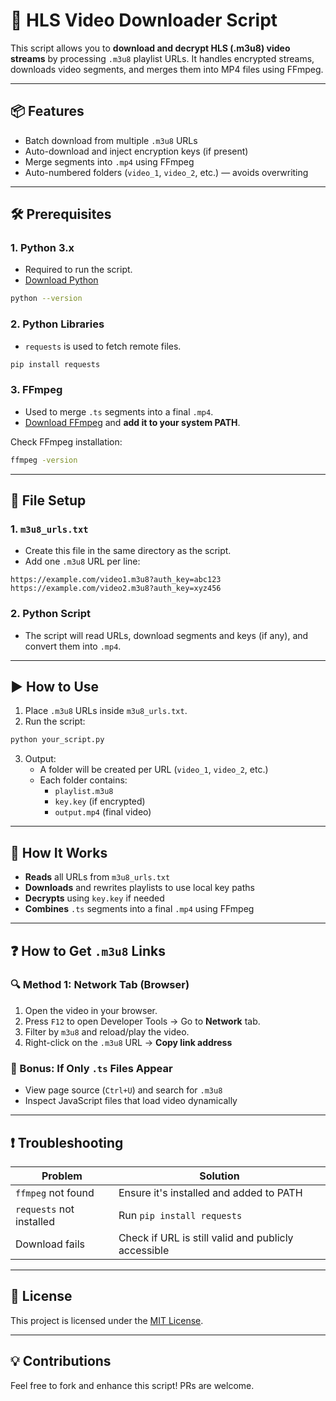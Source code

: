 # 🔹 HLS Video Downloader Script

This script allows you to **download and decrypt HLS (.m3u8) video streams** by processing `.m3u8` playlist URLs. It handles encrypted streams, downloads video segments, and merges them into MP4 files using FFmpeg.

---

## 📦 Features

- Batch download from multiple `.m3u8` URLs
- Auto-download and inject encryption keys (if present)
- Merge segments into `.mp4` using FFmpeg
- Auto-numbered folders (`video_1`, `video_2`, etc.) — avoids overwriting

---

## 🛠 Prerequisites

### 1. Python 3.x
- Required to run the script.
- [Download Python](https://www.python.org/downloads/)
```bash
python --version
```

### 2. Python Libraries
- `requests` is used to fetch remote files.
```bash
pip install requests
```

### 3. FFmpeg
- Used to merge `.ts` segments into a final `.mp4`.
- [Download FFmpeg](https://ffmpeg.org/download.html) and **add it to your system PATH**.

Check FFmpeg installation:
```bash
ffmpeg -version
```

---

## 📂 File Setup

### 1. `m3u8_urls.txt`
- Create this file in the same directory as the script.
- Add one `.m3u8` URL per line:
```
https://example.com/video1.m3u8?auth_key=abc123
https://example.com/video2.m3u8?auth_key=xyz456
```

### 2. Python Script
- The script will read URLs, download segments and keys (if any), and convert them into `.mp4`.

---

## ▶️ How to Use

1. Place `.m3u8` URLs inside `m3u8_urls.txt`.
2. Run the script:
```bash
python your_script.py
```
3. Output:
   - A folder will be created per URL (`video_1`, `video_2`, etc.)
   - Each folder contains:
     - `playlist.m3u8`
     - `key.key` (if encrypted)
     - `output.mp4` (final video)

---

## 🧠 How It Works

- **Reads** all URLs from `m3u8_urls.txt`
- **Downloads** and rewrites playlists to use local key paths
- **Decrypts** using `key.key` if needed
- **Combines** `.ts` segments into a final `.mp4` using FFmpeg

---

## ❓ How to Get `.m3u8` Links

### 🔍 Method 1: Network Tab (Browser)
1. Open the video in your browser.
2. Press `F12` to open Developer Tools → Go to **Network** tab.
3. Filter by `m3u8` and reload/play the video.
4. Right-click on the `.m3u8` URL → **Copy link address**

### 🎥 Bonus: If Only `.ts` Files Appear
- View page source (`Ctrl+U`) and search for `.m3u8`
- Inspect JavaScript files that load video dynamically

---

## ❗ Troubleshooting

| Problem                    | Solution                                                  |
|---------------------------|-----------------------------------------------------------|
| `ffmpeg` not found        | Ensure it's installed and added to PATH                  |
| `requests` not installed  | Run `pip install requests`                                |
| Download fails            | Check if URL is still valid and publicly accessible       |

---

## 📝 License

This project is licensed under the [MIT License](LICENSE).

---

## 💡 Contributions

Feel free to fork and enhance this script! PRs are welcome.